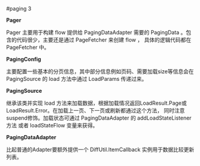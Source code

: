 #paging 3

**Pager**

Pager 主要用于构建 flow 提供给 PagingDataAdapter 需要的 PagingData 。包含的代码很少，主要还是通过 PageFetcher 来创建 flow ，
具体的逻辑代码都在 PageFetcher 中。

**PagingConfig**

主要配置一些基本的分页信息，其中部分信息例如页码、需要加载size等信息会在 PagingSource 的 load 方法中通过 LoadParams 传递过来。

**PagingSource**

继承该类并实现 load 方法来加载数据，根据加载情况返回LoadResult.Page或LoadResult.Error。在加载上一页、下一页或刷新都通过这个方法，
同时注意suspend修饰。加载状态可通过 PagingDataAdapter 的 addLoadStateListener 方法 或者 loadStateFlow 变量来获得。

**PagingDataAdapter**

比起普通的Adapter要额外提供一个 DiffUtil.ItemCallback 实例用于数据比较更新列表。